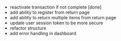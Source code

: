 - reactivate transaction if not complete [done]
- add ability to register from return page
- add ability to return multiple items from return page
- update user session token to be more secure
- refactor structure
- add error handling in dashboard
